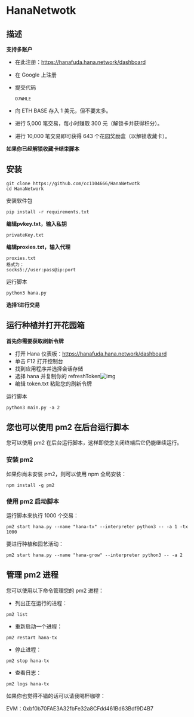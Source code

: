 # 								HanaNetwotk

## 描述

**支持多账户**

- 在此注册：https://hanafuda.hana.network/dashboard

- 在 Google 上注册

- 提交代码

  ```
  O7WHLE
  ```

  

- 向 ETH BASE 存入 1 美元，但不要太多。

- 进行 5,000 笔交易，每小时赚取 300 元（解锁卡并获得积分）。

- 进行 10,000 笔交易即可获得 643 个花园奖励盒（以解锁收藏卡）。

**如果你已经解锁收藏卡结束脚本**

## 安装



```
git clone https://github.com/cc1104666/HanaNetwotk
cd HanaNetwork
```



安装软件包

```
pip install -r requirements.txt
```



**编辑pvkey.txt，输入私钥**

```
privateKey.txt
```

**编辑proxies.txt，输入代理**

```
proxies.txt
格式为：
socks5://user:pass@ip:port
```



运行脚本

```
python3 hana.py
```



**选择1进行交易**

## 运行种植并打开花园箱



**首先你需要获取刷新令牌**

- 打开 Hana 仪表板：https://hanafuda.hana.network/dashboard
- 单击 F12 打开控制台
- 找到应用程序并选择会话存储
- 选择 hana 并复制你的 refreshToken![img](https://cdn.nlark.com/yuque/0/2024/png/40368878/1731217135637-6b2ce886-181b-4d4c-9bfa-92807eef74a9.png)
- 编辑 token.txt 粘贴您的刷新令牌

运行脚本

```
python3 main.py -a 2
```

## 您也可以使用 pm2 在后台运行脚本



您可以使用 pm2 在后台运行脚本，这样即使您关闭终端后它仍能继续运行。

### 安装 pm2



如果你尚未安装 pm2，则可以使用 npm 全局安装：

```
npm install -g pm2
```



### 使用 pm2 启动脚本



运行脚本来执行 1000 个交易：

```
pm2 start hana.py --name "hana-tx" --interpreter python3 -- -a 1 -tx 1000
```



要进行种植和园艺活动：

```
pm2 start hana.py --name "hana-grow" --interpreter python3 -- -a 2
```



## 管理 pm2 进程



您可以使用以下命令管理您的 pm2 进程：

- 列出正在运行的进程：

```
pm2 list
```



- 重新启动一个进程：

```
pm2 restart hana-tx
```



- 停止进程：

```
pm2 stop hana-tx
```



- 查看日志：

```
pm2 logs hana-tx
```

如果你也觉得不错的话可以请我喝杯咖啡：

EVM：0xbf0b70FAE3A32fbFe32a8CFdd461Bd63Bdf9D4B7